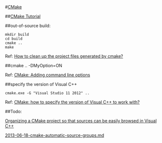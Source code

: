 #[CMake](https://cmake.org/)

##[CMake Tutorial](https://cmake.org/cmake-tutorial/)

##out-of-source build:
```
mkdir build
cd build
cmake ..
make
```
Ref: [How to clean up the project files generated by cmake?](http://stackoverflow.com/questions/27247123/how-to-clean-up-the-project-files-generated-by-cmake)

##cmake .. -DMyOption=ON

Ref: [CMake: Adding command line options](http://stackoverflow.com/questions/5998186/cmake-adding-command-line-options)

##specify the version of Visual C++

```
cmake.exe -G "Visual Studio 11 2012" ..
```

Ref: [CMake: how to specify the version of Visual C++ to work with?](http://stackoverflow.com/questions/33917454/cmake-how-to-specify-the-version-of-visual-c-to-work-with)

##Todo:

[Organizing a CMake project so that sources can be easily browsed in Visual C++](http://stackoverflow.com/questions/1984723/organizing-a-cmake-project-so-that-sources-can-be-easily-browsed-in-visual-c)

[2013-06-18-cmake-automatic-source-groups.md](https://github.com/kylewm/kylewm.com-frozen-flask/blob/master/content/2013-06-18-cmake-automatic-source-groups.md)

